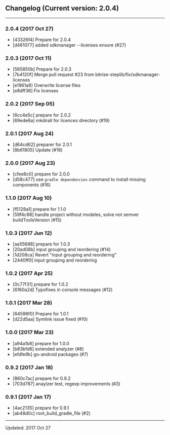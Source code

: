## Changelog (Current version: 2.0.4)

-----------------

### 2.0.4 (2017 Oct 27)

* [43326f4] Prepare for 2.0.4
* [d461077] added sdkmanager --licenses ensure (#27)

### 2.0.3 (2017 Oct 11)

* [565850b] Prepare for 2.0.3
* [7b4120f] Merge pull request #23 from bitrise-steplib/fix/sdkmanager-licenses
* [e1961a9] Overwrite license files
* [e8dff36] Fix licenses

### 2.0.2 (2017 Sep 05)

* [6cc4e5c] prepare for 2.0.2
* [69ede6a] mkdirall for licences directory (#19)

### 2.0.1 (2017 Aug 24)

* [d64cd62] preparer for 2.0.1
* [8b61805] Update (#18)

### 2.0.0 (2017 Aug 23)

* [cfee6c0] prepare for 2.0.0
* [d58c477] use `gradle dependencies` command to install missing components (#16)

### 1.1.0 (2017 Aug 10)

* [f5128a1] prepare for 1.1.0
* [59f4c88] handle project without modeles, solve not semver buildToolsVersion (#15)

### 1.0.3 (2017 Jun 12)

* [aa55688] prepare for 1.0.3
* [20ad08b] input grouping and reordering (#14)
* [1d208ca] Revert "input grouping and reordering"
* [2440ff0] input grouping and reordering

### 1.0.2 (2017 Apr 25)

* [0c77f31] prepare for 1.0.2
* [6160a2d] Typofixes in console messages (#12)

### 1.0.1 (2017 Mar 28)

* [64598f0] Prepare for 1.0.1
* [d22d5aa] Symlink issue fixed (#10)

### 1.0.0 (2017 Mar 23)

* [a94a1b8] prepare for 1.0.0
* [b83bfd6] extended analyzer (#8)
* [efdfe9b] go-android packages (#7)

### 0.9.2 (2017 Jan 18)

* [860c7ac] prepare for 0.9.2
* [703d787] anaylzer test, regexp improvements (#3)

### 0.9.1 (2017 Jan 17)

* [4ac2135] prepare for 0.9.1
* [ab48d0c] root_build_gradle_file (#2)

-----------------

Updated: 2017 Oct 27